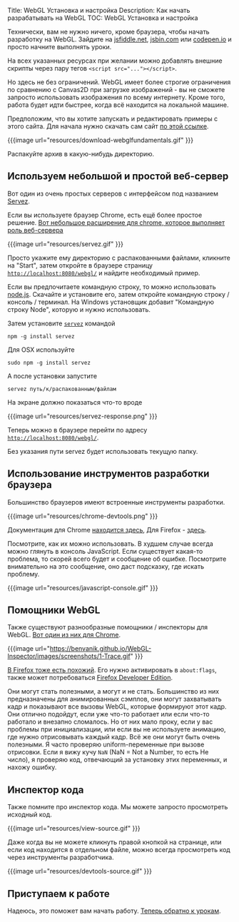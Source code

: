 Title: WebGL Установка и настройка
Description: Как начать разрабатывать на WebGL
TOC: WebGL Установка и настройка


Технически, вам не нужно ничего, кроме браузера, чтобы начать разработку на WebGL.
Зайдите на [jsfiddle.net](https://jsfiddle.net/greggman/8djzyjL3/), [jsbin.com](http://jsbin.com)
или [codepen.io](http://codepen.io/greggman/pen/YGQjVV) и просто начните выполнять уроки.

На всех указанных ресурсах при желании можно добавлять внешние скрипты через
пару тегов `<script src="..."></script>`.

Но здесь не без ограничений. WebGL имеет более строгие ограничения по сравнению с Canvas2D
при загрузке изображений - вы не сможете запросто использовать изображения по всему
интернету. Кроме того, работа будет идти быстрее, когда всё находится на локальной машине.

Предположим, что вы хотите запускать и редактировать примеры с этого сайта. Для начала
нужно скачать сам сайт [по этой ссылке](https://github.com/gfxfundamentals/webgl-fundamentals/).

{{{image url="resources/download-webglfundamentals.gif" }}}

Распакуйте архив в какую-нибудь директорию.

## Используем небольшой и простой веб-сервер

Вот один из очень простых серверов с интерфейсом под названием [Servez](https://greggman.github.io/servez).

Если вы используете браузер Chrome, есть ещё более простое решение.
[Вот небольшое расширение для chrome, которое выполняет роль веб-сервера](https://chrome.google.com/webstore/detail/web-server-for-chrome/ofhbbkphhbklhfoeikjpcbhemlocgigb?hl=ru)

{{{image url="resources/servez.gif" }}}

Просто укажите ему директорию с распакованными файлами, кликните на "Start", затем откройте
в браузере  страницу [`http://localhost:8080/webgl/`](http://localhost:8080/webgl/) и
найдите необходимый пример.

Если вы предпочитаете командную строку, то можно использовать [node.js](https://nodejs.org).
Скачайте и установите его, затем откройте командную строку / консоль / терминал. На Windows установщик добавит
"Командную строку Node", которую и нужно использовать.

Затем установите [`servez`](https://github.com/greggman/servez-cli) командой

    npm -g install servez

Для OSX используйте

    sudo npm -g install servez

А после установки запустите

    servez путь/к/распакованным/файлам

На экране должно показаться что-то вроде

{{{image url="resources/servez-response.png" }}}

Теперь можно в браузере перейти по адресу [`http://localhost:8080/webgl/`](http://localhost:8080/webgl/).

Без указания пути servez будет использовать текущую папку.

## Использование инструментов разработки браузера

Большинство браузеров имеют встроенные инструменты разработки.

{{{image url="resources/chrome-devtools.png" }}}

Документация для Chrome [находится здесь](https://developers.google.com/web/tools/chrome-devtools/),
Для Firefox - [здесь](https://developer.mozilla.org/ru/docs/Tools).

Посмотрите, как их можно использовать. В худшем случае всегда можно глянуть в консоль
JavaScript. Если существует какая-то проблема, то скорей всего будет и сообщение об
ошибке. Посмотрите внимательно на это сообщение, оно даст подсказку, где искать проблему.

{{{image url="resources/javascript-console.gif" }}}

## Помощники WebGL

Также существуют разнообразные помощники / инспекторы для WebGL. [Вот один из них для Chrome](https://benvanik.github.io/WebGL-Inspector/).

{{{image url="https://benvanik.github.io/WebGL-Inspector/images/screenshots/1-Trace.gif" }}}

[В Firefox тоже есть похожий](https://hacks.mozilla.org/2014/03/introducing-the-canvas-debugger-in-firefox-developer-tools/).
Его нужно активировать в `about:flags`, также может потребоваться [Firefox Developer Edition](https://www.mozilla.org/ru/firefox/developer/).

Они могут стать полезными, а могут и не стать. Большинство из них предназначены для анимированных сэмплов,
они могут захватывать кадр и показывают все вызовы WebGL, которые формируют этот кадр. Они отлично подойдут,
если уже что-то работает или если что-то работало и внезапно сломалось. Но от них мало проку, если у вас
проблемы при инициализации, или если вы не используете анимацию, где нужно отрисовывать каждый кадр.
Всё же они могут быть очень полезными. Я часто проверяю uniform-переменные при вызове отрисовки. Если я
вижу кучу `NaN` (NaN = Not a Number, то есть Не число), я проверяю код, отвечающий за установку этих
переменных, и нахожу ошибку.

## Инспектор кода

Также помните про инспектор кода. Мы можете запросто просмотреть исходный код.

{{{image url="resources/view-source.gif" }}}

Даже когда вы не можете кликнуть правой кнопкой на странице, или если код находится
в отдельном файле, можно всегда просмотреть код через инструменты разработчика.

{{{image url="resources/devtools-source.gif" }}}

## Приступаем к работе

Надеюсь, это поможет вам начать работу. [Теперь обратно к урокам](index.html).
